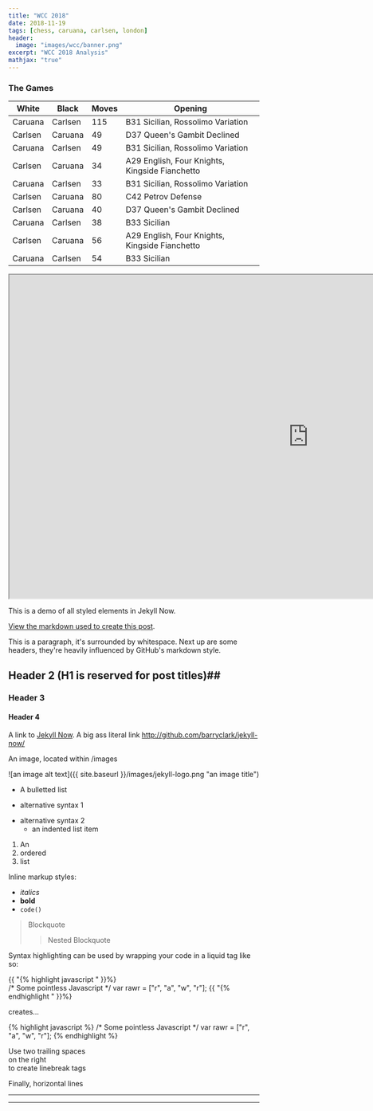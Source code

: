 ```yaml
---
title: "WCC 2018"
date: 2018-11-19
tags: [chess, caruana, carlsen, london]
header:
  image: "images/wcc/banner.png"
excerpt: "WCC 2018 Analysis"
mathjax: "true"
---
```


### The Games

| White   | Black   | Moves | Opening                                        |
|---------|---------|-------|------------------------------------------------|
| Caruana | Carlsen | 115   | B31 Sicilian, Rossolimo Variation              |
| Carlsen | Caruana | 49    | D37 Queen's Gambit Declined                    |
| Caruana | Carlsen | 49    | B31 Sicilian, Rossolimo Variation              |
| Carlsen | Caruana | 34    | A29 English, Four Knights, Kingside Fianchetto |
| Caruana | Carlsen | 33    | B31 Sicilian, Rossolimo Variation              |
| Carlsen | Caruana | 80    | C42 Petrov Defense                             |
| Carlsen | Caruana | 40    | D37 Queen's Gambit Declined                    |
| Caruana | Carlsen | 38    | B33 Sicilian                                   |
| Carlsen | Caruana | 56    | A29 English, Four Knights, Kingside Fianchetto |
| Caruana | Carlsen | 54    | B33 Sicilian                                   |

<iframe src="https://public.tableau.com/views/WCC2018/Sheet1?:showVizHome=no&:embed=true" width="1200" height="650"></iframe>



This is a demo of all styled elements in Jekyll Now.

[View the markdown used to create this post](https://raw.githubusercontent.com/barryclark/www.jekyllnow.com/gh-pages/_posts/2014-6-19-Markdown-Style-Guide.md).

This is a paragraph, it's surrounded by whitespace. Next up are some headers, they're heavily influenced by GitHub's markdown style.

## Header 2 (H1 is reserved for post titles)##

### Header 3

#### Header 4

A link to [Jekyll Now](http://github.com/barryclark/jekyll-now/). A big ass literal link <http://github.com/barryclark/jekyll-now/>

An image, located within /images

![an image alt text]({{ site.baseurl }}/images/jekyll-logo.png "an image title")

* A bulletted list
- alternative syntax 1
+ alternative syntax 2
  - an indented list item

1. An
2. ordered
3. list

Inline markup styles:

- _italics_
- **bold**
- `code()`

> Blockquote
>> Nested Blockquote

Syntax highlighting can be used by wrapping your code in a liquid tag like so:

{{ "{% highlight javascript " }}%}  
/* Some pointless Javascript */
var rawr = ["r", "a", "w", "r"];
{{ "{% endhighlight " }}%}  

creates...

{% highlight javascript %}
/* Some pointless Javascript */
var rawr = ["r", "a", "w", "r"];
{% endhighlight %}

Use two trailing spaces  
on the right  
to create linebreak tags  

Finally, horizontal lines

----
****
